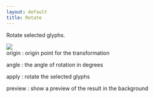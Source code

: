 ```yaml
---
layout: default
title: Rotate
---
```


Rotate selected glyphs.

<div class='container'>

<div class='screenshot'>
  <img src='{{ site.url }}/images/glyphs/rotate.png' />
</div>

<div class='captions' markdown='1'>
origin
: origin point for the transformation

angle
: the angle of rotation in degrees

apply
: rotate the selected glyphs

preview
: show a preview of the result in the background
</div>

</div>

